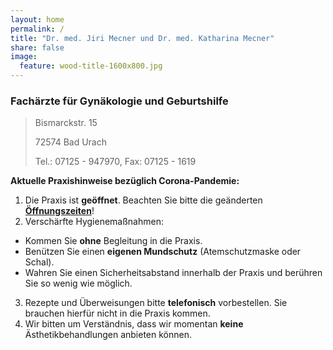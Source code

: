 ```yaml
---
layout: home
permalink: /
title: "Dr. med. Jiri Mecner und Dr. med. Katharina Mecner"
share: false
image:
  feature: wood-title-1600x800.jpg
---
```


### Fachärzte für Gynäkologie und Geburtshilfe

> Bismarckstr. 15
>
> 72574 Bad Urach
>
> Tel.: 07125 - 947970, 
> Fax: 07125 - 1619

**Aktuelle Praxishinweise bezüglich Corona-Pandemie:** 

1. Die Praxis ist **geöffnet**. Beachten Sie bitte die geänderten [**Öffnungszeiten**](/sprechzeiten)!
2. Verschärfte Hygienemaßnahmen:
  * Kommen Sie **ohne** Begleitung in die Praxis.
  * Benützen Sie einen **eigenen Mundschutz** (Atemschutzmaske oder Schal).
  * Wahren Sie einen Sicherheitsabstand innerhalb der Praxis und berühren Sie so wenig wie möglich.
3. Rezepte und Überweisungen bitte **telefonisch** vorbestellen. Sie brauchen hierfür nicht in die Praxis kommen.
4. Wir bitten um Verständnis, dass wir momentan **keine** Ästhetikbehandlungen anbieten können.
